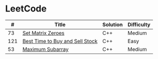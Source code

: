 
LeetCode
========

| # | Title | Solution | Difficulty |
|---| ----- | -------- | ---------- |
|73|[Set Matrix Zeroes](https://leetcode.com/problems/set-matrix-zeroes/)  | C++ | Medium
|121|[Best Time to Buy and Sell Stock](https://leetcode.com/problems/best-time-to-buy-and-sell-stock/) | C++ | Easy
|53|[ Maximum Subarray](https://leetcode.com/problems/maximum-subarray/)|C++ | Medium

